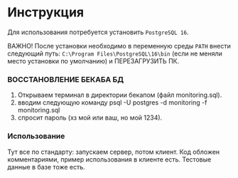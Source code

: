 # Инструкция
Для использования потребуется установить `PostgreSQL 16`. 

ВАЖНО! После установки необходимо в переменную среды `PATH` внести следующий путь: 
`C:\Program Files\PostgreSQL\16\bin` (если не меняли место установки по умолчанию) 
и ПЕРЕЗАГРУЗИТЬ ПК.


### ВОССТАНОВЛЕНИЕ БЕКАБА БД

1. Открываем терминал в директории бекапом (файл monitoring.sql).
2. вводим следующую команду psql -U postgres -d monitoring -f monitoring.sql
3. спросит пароль (хз мой или ваш, но мой 1234).


### Использование

Тут все по стандарту: запускаем сервер, потом клиент. 
Код обложен комментариями, пример использования в клиенте есть.
Тестовые данные в базе тоже есть. 